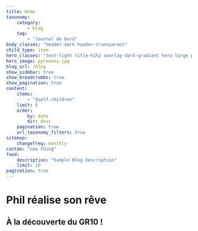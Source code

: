 ```yaml
---
title: Home
taxonomy:
    category:
        - blog
    tag:
        - "Journal de bord"
body_classes: "header-dark header-transparent"
child_type: item
hero_classes: "text-light title-h1h2 overlay-dark-gradient hero-large parallax"
hero_image: pyrenees.jpg
blog_url: /blog
show_sidebar: true
show_breadcrumbs: true
show_pagination: true
content:
    items:
        - "@self.children"
    limit: 6
    order:
        by: date
        dir: desc
    pagination: true
    url_taxonomy_filters: true
sitemap:
    changefreq: monthly
custom: "new thing"
feed:
    description: "Sample Blog Description"
    limit: 10
pagination: true
---
```


# Phil réalise son rêve

## À la découverte du GR10 !
